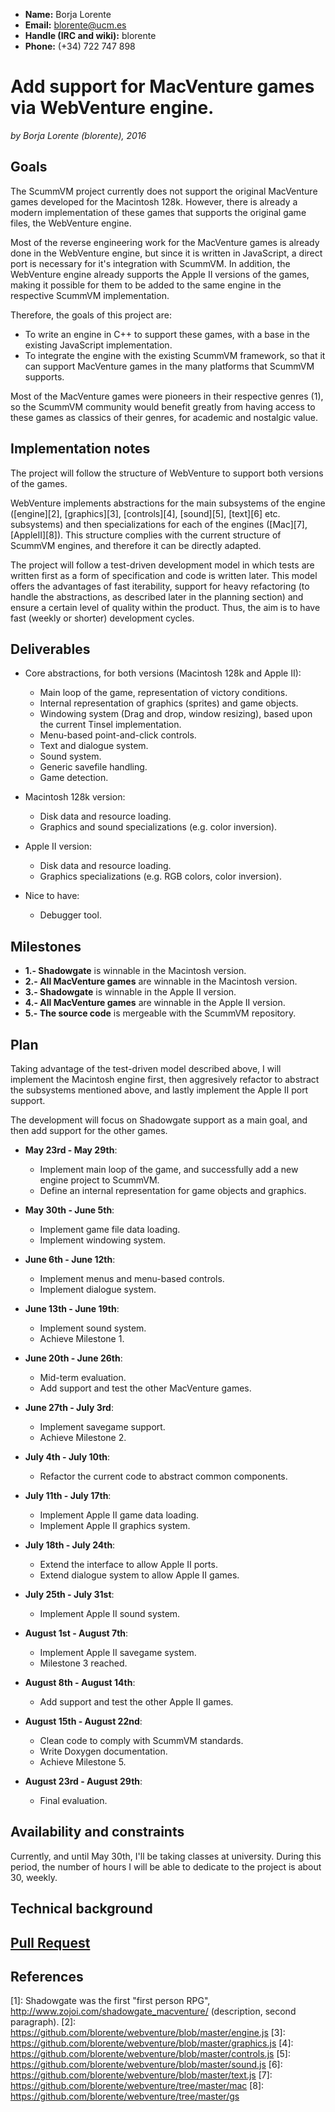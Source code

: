 - **Name:** Borja Lorente
- **Email:** blorente@ucm.es
- **Handle (IRC and wiki):** blorente
- **Phone:** (+34) 722 747 898

# Add support for MacVenture games via WebVenture engine.

_by Borja Lorente (blorente), 2016_

## Goals

The ScummVM project currently does not support the original MacVenture games developed for the Macintosh 128k. However, there is already a modern implementation of these games that supports the original game files, the WebVenture engine. 

Most of the reverse engineering work for the MacVenture games is already done in the WebVenture engine, but since it is written in JavaScript, a direct port is necessary for it's integration with ScummVM. In addition, the WebVenture engine already supports the Apple II versions of the games, making it possible for them to be added to the same engine in the respective ScummVM implementation.

Therefore, the goals of this project are:

- To write an engine in C++ to support these games, with a base in the existing JavaScript implementation.
- To integrate the engine with the existing ScummVM framework, so that it can support MacVenture games in the many platforms that ScummVM supports.

Most of the MacVenture games were pioneers in their respective genres (1), so the ScummVM community would benefit greatly from having access to these games as classics of their genres, for academic and nostalgic value.

## Implementation notes

The project will follow the structure of WebVenture to support both versions of the games. 

WebVenture implements abstractions for the main subsystems of the engine ([engine][2], [graphics][3], [controls][4], [sound][5], [text][6] etc. subsystems) and then specializations for each of the engines ([Mac][7], [AppleII][8]). This structure complies with the current structure of ScummVM engines, and therefore it can be directly adapted.

The project will follow a test-driven development model in which tests are written first as a form of specification and code is written later. This model offers the advantages of fast iterability, support for heavy refactoring (to handle the abstractions, as described later in the planning section) and ensure a certain level of quality within the product. Thus, the aim is to have fast (weekly or shorter) development cycles.

## Deliverables

- Core abstractions, for both versions (Macintosh 128k and Apple II):
    - Main loop of the game, representation of victory conditions.    
    - Internal representation of graphics (sprites) and game objects.
    - Windowing system (Drag and drop, window resizing), based upon the current Tinsel implementation.
    - Menu-based point-and-click controls.
    - Text and dialogue system.
    - Sound system.
    - Generic savefile handling.
    - Game detection.
 
- Macintosh 128k version:
    - Disk data and resource loading.
    - Graphics and sound specializations (e.g. color inversion).
    
- Apple II version:
    - Disk data and resource loading.
    - Graphics specializations (e.g. RGB colors, color inversion).

- Nice to have:
    - Debugger tool.
    
## Milestones

- **1.- Shadowgate** is winnable in the Macintosh version.
- **2.- All MacVenture games** are winnable in the Macintosh version.
- **3.- Shadowgate** is winnable in the Apple II version.
- **4.- All MacVenture games** are winnable in the Apple II version.
- **5.- The source code** is mergeable with the ScummVM repository.

## Plan

Taking advantage of the test-driven model described above, I will implement the Macintosh engine first, then aggresively refactor to abstract the subsystems mentioned above, and lastly implement the Apple II port support.

The development will focus on Shadowgate support as a main goal, and then add support for the other games.

- **May 23rd - May 29th**: 
    - Implement main loop of the game, and successfully add a new engine project to ScummVM.
    - Define an internal representation for game objects and graphics.

- **May 30th - June 5th**:
    - Implement game file data loading.
    - Implement windowing system.
    
- **June 6th - June 12th**:
    - Implement menus and menu-based controls.
    - Implement dialogue system.

- **June 13th - June 19th**: 
    - Implement sound system.  
    - Achieve Milestone 1.
    
- **June 20th - June 26th**:
    - Mid-term evaluation.
    - Add support and test the other MacVenture games.
    
- **June 27th - July 3rd**: 
    - Implement savegame support.      
    - Achieve Milestone 2.
    
- **July 4th - July 10th**:
    - Refactor the current code to abstract common components.
 
- **July 11th - July 17th**: 
    - Implement Apple II game data loading.
    - Implement Apple II graphics system.

- **July 18th - July 24th**:      
    - Extend the interface to allow Apple II ports. 
    - Extend dialogue system to allow Apple II games.

- **July 25th - July 31st**: 
    - Implement Apple II sound system.

- **August 1st - August 7th**:  
    - Implement Apple II savegame system. 
    - Milestone 3 reached.

- **August 8th - August 14th**: 
    - Add support and test the other Apple II games.
    
- **August 15th - August 22nd**:
    - Clean code to comply with ScummVM standards.
    - Write Doxygen documentation.
    - Achieve Milestone 5.

- **August 23rd - August 29th**:
    - Final evaluation.

## Availability and constraints

Currently, and until May 30th, I'll be taking classes at university. During this period, the number of hours I will be able to dedicate to the project is about 30, weekly. 

## Technical background

## [Pull Request](https://github.com/scummvm/scummvm/pull/688)

## References

[1]: Shadowgate was the first "first person RPG", http://www.zojoi.com/shadowgate_macventure/ (description, second paragraph).
[2]: https://github.com/blorente/webventure/blob/master/engine.js
[3]: https://github.com/blorente/webventure/blob/master/graphics.js
[4]: https://github.com/blorente/webventure/blob/master/controls.js
[5]: https://github.com/blorente/webventure/blob/master/sound.js
[6]: https://github.com/blorente/webventure/blob/master/text.js
[7]: https://github.com/blorente/webventure/tree/master/mac
[8]: https://github.com/blorente/webventure/tree/master/gs

